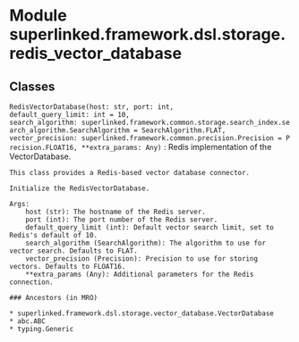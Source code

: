 Module superlinked.framework.dsl.storage.redis_vector_database
==============================================================

Classes
-------

`RedisVectorDatabase(host: str, port: int, default_query_limit: int = 10, search_algorithm: superlinked.framework.common.storage.search_index.search_algorithm.SearchAlgorithm = SearchAlgorithm.FLAT, vector_precision: superlinked.framework.common.precision.Precision = Precision.FLOAT16, **extra_params: Any)`
:   Redis implementation of the VectorDatabase.
    
    This class provides a Redis-based vector database connector.
    
    Initialize the RedisVectorDatabase.
    
    Args:
        host (str): The hostname of the Redis server.
        port (int): The port number of the Redis server.
        default_query_limit (int): Default vector search limit, set to Redis's default of 10.
        search_algorithm (SearchAlgorithm): The algorithm to use for vector search. Defaults to FLAT.
        vector_precision (Precision): Precision to use for storing vectors. Defaults to FLOAT16.
        **extra_params (Any): Additional parameters for the Redis connection.

    ### Ancestors (in MRO)

    * superlinked.framework.dsl.storage.vector_database.VectorDatabase
    * abc.ABC
    * typing.Generic